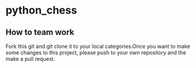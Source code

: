 # python_chess

How to team work
---------------
Fork this git and git clone it to your local categories.Once you want to make some changes to this project, please push
to your own repository and the make a pull request.
